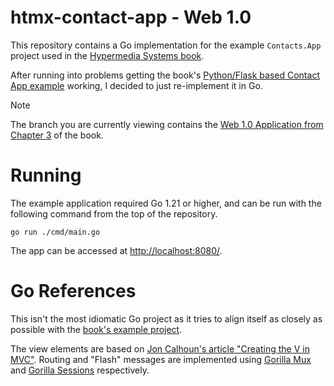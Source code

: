 # htmx-contact-app - Web 1.0

This repository contains a Go implementation for the example `Contacts.App` project used in the [Hypermedia Systems book][1].

After running into problems getting the book's [Python/Flask based Contact App example][0] working, I decided to just re-implement it in Go.

> [!NOTE]  
> The branch you are currently viewing contains the [Web 1.0 Application from Chapter 3][2] of the book.

# Running

The example application required Go 1.21 or higher, and can be run with the following command from the top of the repository.

```shell
go run ./cmd/main.go 
```

The app can be accessed at [http://localhost:8080/](http://localhost:8080/).

# Go References

This isn't the most idiomatic Go project as it tries to align itself as closely as possible with the [book's example project][0]. 

The view elements are based on [Jon Calhoun's article "Creating the V in MVC"][3]. Routing and "Flash" messages are implemented using [Gorilla Mux][4] and [Gorilla Sessions][5] respectively.

[0]: https://github.com/bigskysoftware/contact-app "Contact App"
[1]: https://hypermedia.systems/ "Hypermedia Systems book"
[2]: https://hypermedia.systems/a-web-1-0-application/ "Chapter 03 - A Web 1.0 Application"
[3]: https://www.calhoun.io/intro-to-templates-p4-v-in-mvc/ "Creating the V in MVC"
[4]: https://github.com/gorilla/mux "Gorilla Mux"
[5]: https://github.com/gorilla/sessions "Gorilla Sessions"